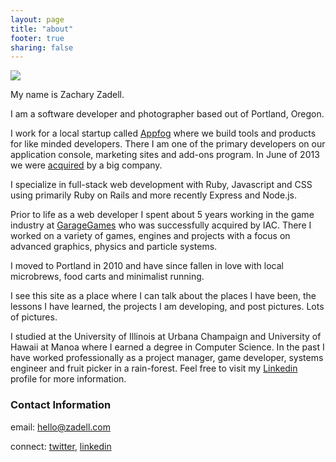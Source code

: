 ```yaml
---
layout: page
title: "about"
footer: true
sharing: false
---
```


<img class="about" src="https://fbcdn-sphotos-b-a.akamaihd.net/hphotos-ak-ash4/426442_10100833145556536_814953717_n.jpg">

My name is Zachary Zadell.

I am a software developer and photographer based out of Portland, Oregon. 

I work for a local startup called [Appfog](http://appfog.com/) where we build tools
and products for like minded developers. There I am one of the primary developers on our application console, marketing sites and add-ons program. In June of 2013 we were [acquired](http://www.infoworld.com/d/virtualization/centurylink-acquires-appfog-offer-multicloud-paas-221307) by a big company.

I specialize in full-stack web development with Ruby, Javascript and CSS using primarily Ruby on Rails and
more recently Express and Node.js.

Prior to life as a web developer I spent about 5 years working in the
game industry at [GarageGames](http://en.wikipedia.org/wiki/GarageGames) who was successfully acquired by IAC. There I worked on a variety of games, engines and projects with a focus on advanced graphics, physics and particle systems.

I moved to Portland in 2010 and have since fallen in love with local
microbrews, food carts and minimalist running. 

I see this site as a place where I can talk about the places I have been, the
lessons I have learned, the projects I am developing, and post pictures. Lots
of pictures.

I studied at the University of Illinois at Urbana Champaign and
University of Hawaii at Manoa where I earned a degree in Computer Science. In
the past I have worked professionally as a project manager, game developer,
systems engineer and fruit picker in a rain-forest. Feel free to visit my
[Linkedin](http://www.linkedin.com/in/zacharyz) profile for more information.

### Contact Information

email: [hello@zadell.com](mailto:hello@zadell.com)

connect: [twitter](http://twitter.com/zzadell), [linkedin](http://www.linkedin.com/in/zacharyz)
